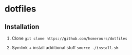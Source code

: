 # dotfiles

## Installation
1. Clone
`git clone https://github.com/homerours/dotfiles`

2. Symlink + install additional stuff `source ./install.sh`
